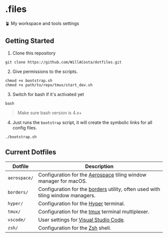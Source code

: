 # .files

🪴 My workspace and tools settings

## Getting Started

1. Clone this repository

```shell
git clone https://github.com/WillACosta/dotfiles.git
```

2. Give permissions to the scripts.

```shell
chmod +x bootstrap.sh
chmod +x path/to/repo/tmux/start_dev.sh
```

3. Switch for bash if it's activated yet

```shell
bash
```

> Make sure bash version is 4.x+

4. Just runs the `bootstrap` script, it will create the symbolic links for all config files.

```shell
./bootstrap.sh
```

## Current Dotfiles

| Dotfile      | Description                                                                                                         |
| ------------ | ------------------------------------------------------------------------------------------------------------------- |
| `aerospace/` | Configuration for the [Aerospace](https://github.com/nikitabobko/AeroSpace) tiling window manager for macOS.        |
| `borders/`   | Configuration for the [borders](https://github.com/dcosma/borders) utility, often used with tiling window managers. |
| `hyper/`     | Configuration for the [Hyper](https://hyper.is/) terminal.                                                          |
| `tmux/`      | Configuration for the [tmux](https://github.com/tmux/tmux/wiki) terminal multiplexer.                               |
| `vscode/`    | User settings for [Visual Studio Code](https://code.visualstudio.com/).                                             |
| `zsh/`       | Configuration for the [Zsh](https://zsh.org) shell.                                                                 |
